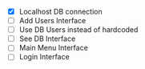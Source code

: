 - [x] Localhost DB connection
- [ ] Add Users Interface
- [ ] Use DB Users instead of hardcoded
- [ ] See DB Interface
- [ ] Main Menu Interface
- [ ] Login Interface